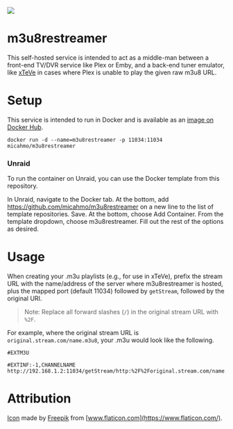 ![](https://raw.githubusercontent.com/micahmo/m3u8restreamer/main/logo.png)

# m3u8restreamer
This self-hosted service is intended to act as a middle-man between a front-end TV/DVR service like Plex or Emby, and a back-end tuner emulator, like [xTeVe](https://github.com/xteve-project/xTeVe) in cases where Plex is unable to play the given raw m3u8 URL.

# Setup
This service is intended to run in Docker and is available as an [image on Docker Hub](https://hub.docker.com/repository/docker/micahmo/m3u8restreamer).

```
docker run -d --name=m3u8restreamer -p 11034:11034 micahmo/m3u8restreamer
```

### Unraid
To run the container on Unraid, you can use the Docker template from this repository.

In Unraid, navigate to the Docker tab. At the bottom, add https://github.com/micahmo/m3u8restreamer on a new line to the list of template repositories. Save.
At the bottom, choose Add Container. From the template dropdown, choose m3u8restreamer.
Fill out the rest of the options as desired.

# Usage

When creating your .m3u playlists (e.g., for use in xTeVe), prefix the stream URL with the name/address of the server where m3u8restreamer is hosted, plus the mapped port (default 11034) followed by `getStream`, followed by the original URI.

> Note: Replace all forward slashes (`/`) in the original stream URL with `%2F`.


For example, where the original stream URL is `original.stream.com/name.m3u8`, your .m3u would look like the following.

```
#EXTM3U

#EXTINF:-1,CHANNELNAME
http://192.168.1.2:11034/getStream/http:%2F%2Foriginal.stream.com/name.m3u8
```

# Attribution

[Icon](https://www.flaticon.com/premium-icon/television_1487739) made by [Freepik](https://www.flaticon.com/authors/freepik) from [www.flaticon.com](https://www.flaticon.com/).